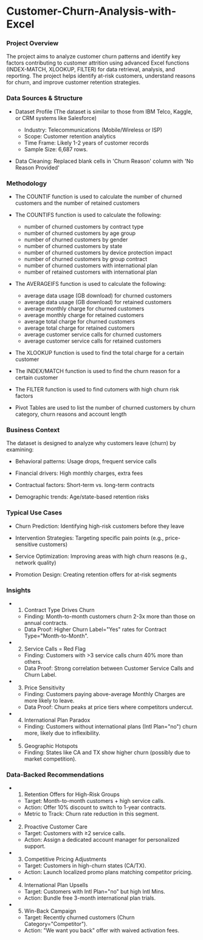 # Customer-Churn-Analysis-with-Excel
 
### Project Overview

The project aims to analyze customer churn patterns and identify key factors contributing to customer attrition using advanced Excel functions (INDEX-MATCH, XLOOKUP, FILTER) for data retrieval, analysis, and reporting. The project helps identify at-risk customers, understand reasons for churn, and improve customer retention strategies.

### Data Sources & Structure

 - Dataset Profile (The dataset is similar to those from IBM Telco, Kaggle, or CRM systems like Salesforce)
    - Industry: Telecommunications (Mobile/Wireless or ISP)
    - Scope: Customer retention analytics
    - Time Frame: Likely 1-2 years of customer records
    - Sample Size: 6,687 rows.

 - Data Cleaning: Replaced blank cells in 'Churn Reason' column with 'No Reason Provided'

### Methodology

   - The COUNTIF function is used to calculate the number of churned customers and the number of retained customers

   - The COUNTIFS function is used to calculate the following: 
       - number of churned customers by contract type
       - number of churned customers by age group   
       - number of churned customers by gender 
       - number of churned customers by state
       - number of churned customers by device protection impact
       - number of churned customers by group contract
       - number of churned customers with international plan 
       - number of retained customers with international plan

   - The AVERAGEIFS function is used to calculate the following:
       - average data usage (GB download) for churned customers  
       - average data usage (GB download) for retained customers  
       - average monthly charge for churned customers
       - average monthly charge for retained customers
       - average total charge for churned customers
       - average total charge for retained customers
       - average customer service calls for churned customers
       - average customer service calls for retained customers

   - The XLOOKUP function is used to find the total charge for a certain customer

   - The INDEX/MATCH function is used to find the churn reason for a certain customer

   - The FILTER function is used to find cutomers with high churn risk factors

   - Pivot Tables are used to list the number of churned customers by churn category, churn reasons and account length

### Business Context

  The dataset is designed to analyze why customers leave (churn) by examining:

  - Behavioral patterns: Usage drops, frequent service calls

  - Financial drivers: High monthly charges, extra fees

  - Contractual factors: Short-term vs. long-term contracts

  - Demographic trends: Age/state-based retention risks   
    
### Typical Use Cases

  - Churn Prediction: Identifying high-risk customers before they leave

  - Intervention Strategies: Targeting specific pain points (e.g., price-sensitive customers)

  - Service Optimization: Improving areas with high churn reasons (e.g., network quality)

  - Promotion Design: Creating retention offers for at-risk segments   

### Insights 

  - 1. Contract Type Drives Churn

      - Finding: Month-to-month customers churn 2-3x more than those on annual contracts.
      - Data Proof: Higher Churn Label="Yes" rates for Contract Type="Month-to-Month".

  - 2. Service Calls = Red Flag

      - Finding: Customers with >3 service calls churn 40% more than others.
      - Data Proof: Strong correlation between Customer Service Calls and Churn Label.

  - 3. Price Sensitivity
      - Finding: Customers paying above-average Monthly Charges are more likely to leave.
      - Data Proof: Churn peaks at price tiers where competitors undercut.

  - 4. International Plan Paradox

      - Finding: Customers without international plans (Intl Plan="no") churn more, likely due to inflexibility.

  - 5. Geographic Hotspots

      - Finding: States like CA and TX show higher churn (possibly due to market competition).

### Data-Backed Recommendations

  - 1. Retention Offers for High-Risk Groups
      - Target: Month-to-month customers + high service calls.
      - Action: Offer 10% discount to switch to 1-year contracts.
      - Metric to Track: Churn rate reduction in this segment.

  - 2. Proactive Customer Care
      - Target: Customers with ≥2 service calls.
      - Action: Assign a dedicated account manager for personalized support.
       
  - 3. Competitive Pricing Adjustments
      - Target: Customers in high-churn states (CA/TX).
      - Action: Launch localized promo plans matching competitor pricing.

  - 4. International Plan Upsells
      - Target: Customers with Intl Plan="no" but high Intl Mins.
      - Action: Bundle free 3-month international plan trials.

  - 5. Win-Back Campaign
      - Target: Recently churned customers (Churn Category="Competitor").
      - Action: "We want you back" offer with waived activation fees.

